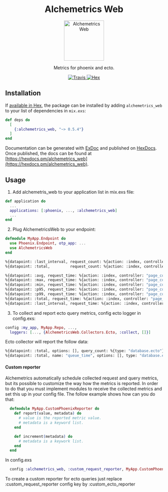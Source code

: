 <h1 align="center">Alchemetrics Web</h1>

<p align="center">
  <img alt="Alchemetrics Web" src="https://github.com/globocom/alchemetrics_web/blob/master/assets/alchemetrics_web.png?raw=true" width="128">
</p>

<p align="center">
  Metrics for phoenix and ecto.
</p>

<p align="center">
  <a href="https://travis-ci.org/globocom/alchemetrics_web">
    <img alt="Travis" src="https://travis-ci.org/globocom/alchemetrics_web.svg">
  </a>
  <a href="https://hex.pm/packages/alchemetrics_web">
    <img alt="Hex" src="https://img.shields.io/hexpm/dt/alchemetrics_web.svg">
  </a>
</p>

## Installation

If [available in Hex](https://hex.pm/docs/publish), the package can be installed
by adding `alchemetrics_web` to your list of dependencies in `mix.exs`:

```elixir
def deps do
  [
    {:alchemetrics_web, "~> 0.5.4"}
  ]
end
```

Documentation can be generated with [ExDoc](https://github.com/elixir-lang/ex_doc)
and published on [HexDocs](https://hexdocs.pm). Once published, the docs can
be found at [https://hexdocs.pm/alchemetrics_web](https://hexdocs.pm/alchemetrics_web).

## Usage

1) Add alchemetris_web to your application list in mix.exs file: 
```elixir 
def application do
  ...
  applications: [:phoenix, ..., :alchemetrics_web]
  ...
end
```

2) Plug AlchemetricsWeb to your endpoint: 
```elixir 
defmodule MyApp.Endpoint do
  use Phoenix.Endpoint, otp_app: ...
  use AlchemetricsWeb
end
```

```bash
%{datapoint: :last_interval, request_count: %{action: :index, controller: "page_controller", type: "controller"}, value: 1}
%{datapoint: :total,         request_count: %{action: :index, controller: "page_controller", type: "controller"}, value: 1}

%{datapoint: :avg, request_time: %{action: :index, controller: "page_controller", type: "controller"}, value: 192090}
%{datapoint: :max, request_time: %{action: :index, controller: "page_controller", type: "controller"}, value: 192090}
%{datapoint: :min, request_time: %{action: :index, controller: "page_controller", type: "controller"}, value: 192090}
%{datapoint: :p95, request_time: %{action: :index, controller: "page_controller", type: "controller"}, value: 192090}
%{datapoint: :p99, request_time: %{action: :index, controller: "page_controller", type: "controller"}, value: 192090}
%{datapoint: :total, request_time: %{action: :index, controller: "page_controller", type: "controller"}, value: 192090}
%{datapoint: :last_interval, request_time: %{action: :index, controller: "page_controller",type: "controller"}, value: 192090}
```

3) To collect and report ecto query metrics, config ecto logger in config.exs:
```elixir 
config :my_app, MyApp.Repo, ..., 
  loggers: [..., {AlchemetricsWeb.Collectors.Ecto, :collect, []}]
```

Ecto collector will report the follow data:
```bash
%{datapoint: :total, options: [], query_count: %{type: "database.ecto"}, value: 1}
%{datapoint: :total, name: "queue_time", options: [], type: "database.ecto", value: 46}
```
#### Custom reporter
Alchemetrics automatically schedule collected request and query metrics, but its 
possible to customize the way how the metrics is reported. In order to do that
you must implement modules to receive the collected metrics and set this up in
your config file. The follow example shows how can you do that:

```elixir
  defmodule MyApp.CustomPhoenixReporter do
    def report(value, metadata) do
      # value is the reported metric value.
      # metadata is a keyword list.
    end

    def increment(metadata) do
      # metadata is a keywork list.
    end
  end
```
In config.exs
```elixir
  config :alchemetrics_web, :custom_request_reporter, MyApp.CustomPhoenixReporter
```

To create a custom reporter for ecto queries just replace :custom_request_reporter config key by :custom_ecto_reporter
